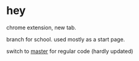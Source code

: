 # hey
chrome extension, new tab. 


branch for school. used mostly as a start page.

switch to [master](https://github.com/cxdy/hey/tree/master) for regular code (hardly updated)
